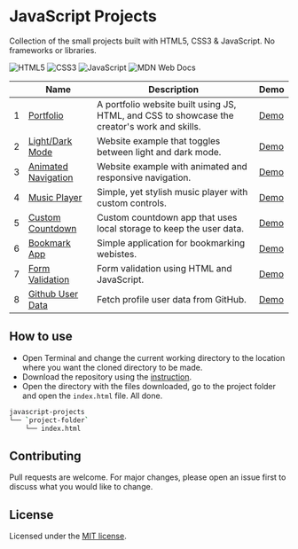 
# JavaScript Projects
Collection of the small projects built with HTML5, CSS3 & JavaScript. No frameworks or libraries.

![HTML5](https://img.shields.io/badge/html5-%23E34F26.svg?style=for-the-badge&logo=html5&logoColor=white)
![CSS3](https://img.shields.io/badge/css3-%231572B6.svg?style=for-the-badge&logo=css3&logoColor=white)
![JavaScript](https://img.shields.io/badge/javascript-%23323330.svg?style=for-the-badge&logo=javascript&logoColor=%23F7DF1E)
![MDN Web Docs](https://img.shields.io/badge/MDN_Web_Docs-black?style=for-the-badge&logo=mdnwebdocs&logoColor=white)

|   | Name     | Description   | Demo  |
|---|----------|---------------|-------|
| 1 | [Portfolio](/portfolio/) | A portfolio website built using JS, HTML, and CSS to showcase the creator's work and skills. | [Demo](https:///) |
| 2 | [Light/Dark Mode](/light-dark-mode/) | Website example that toggles between light and dark mode. | [Demo](https:///) |
| 3 | [Animated Navigation](/animated-navigation/) | Website example with animated and responsive navigation. | [Demo](https:///) |
| 4 | [Music Player](/music-player/) | Simple, yet stylish music player with custom controls. | [Demo](https:////) |
| 5 | [Custom Countdown](/custom-countdown/) | Custom countdown app that uses local storage to keep the user data. | [Demo](https:///) |
| 6 | [Bookmark App](/bookmark-app/) | Simple application for bookmarking webistes. | [Demo](https:///) |
| 7 | [Form Validation](/form-validation/) | Form validation using HTML and JavaScript. | [Demo](https:///) |
| 8 | [Github User Data](/github-user-data/) | Fetch profile user data from GitHub. | [Demo](https:///) |

## How to use
* Open Terminal and change the current working directory to the location where you want the cloned directory to be made.
* Download the repository using the [instruction](https://help.github.com/en/github/creating-cloning-and-archiving-repositories/cloning-a-repository).
* Open the directory with the files downloaded, go to the project folder and open the `index.html` file. All done.

```bash
javascript-projects
└── `project-folder`
    └── index.html
```

## Contributing
Pull requests are welcome. For major changes, please open an issue first to discuss what you would like to change.

## License
Licensed under the [MIT license](./LICENSE).
